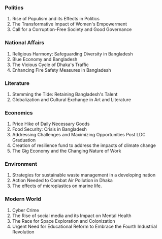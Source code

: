 ### Politics

1. Rise of Populism and its Effects in Politics
2. The Transformative Impact of Women's Empowerment
3. Call for a Corruption-Free Society and Good Governance

### National Affairs

1. Religious Harmony: Safeguarding Diversity in Bangladesh
2. Blue Economy and Bangladesh
3. The Vicious Cycle of Dhaka's Traffic
4. Enhancing Fire Safety Measures in Bangladesh
### Literature


1. Stemming the Tide: Retaining Bangladesh's Talent
2. Globalization and Cultural Exchange in Art and Literature

### Economics

1. Price Hike of Daily Necessary Goods
2. Food Security: Crisis in Bangladesh
3. Addressing Challenges and Maximizing Opportunities Post LDC Graduation
4. Creation of resilience fund to address the impacts of climate change
5. The Gig Economy and the Changing Nature of Work

### Environment

1. Strategies for sustainable waste management in a developing nation
2. Action Needed to Combat Air Pollution in Dhaka
3. The effects of microplastics on marine life.


### Modern World

1. Cyber Crime
2. The Rise of social media and its Impact on Mental Health
3. The Race for Space Exploration and Colonization
4. Urgent Need for Educational Reform to Embrace the Fourth Industrial Revolution